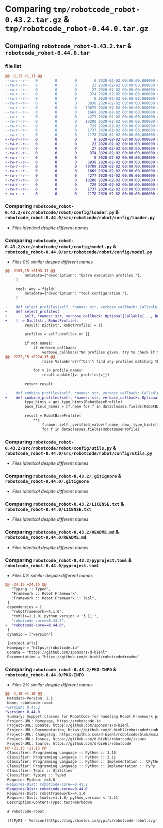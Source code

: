 # Comparing `tmp/robotcode_robot-0.43.2.tar.gz` & `tmp/robotcode_robot-0.44.0.tar.gz`

## Comparing `robotcode_robot-0.43.2.tar` & `robotcode_robot-0.44.0.tar`

### file list

```diff
@@ -1,13 +1,13 @@
--rw-r--r--   0        0        0        0 2020-02-02 00:00:00.000000 robotcode_robot-0.43.2/src/robotcode/robot/__init__.py
--rw-r--r--   0        0        0       23 2020-02-02 00:00:00.000000 robotcode_robot-0.43.2/src/robotcode/robot/__version__.py
--rw-r--r--   0        0        0       27 2020-02-02 00:00:00.000000 robotcode_robot-0.43.2/src/robotcode/robot/py.typed
--rw-r--r--   0        0        0      374 2020-02-02 00:00:00.000000 robotcode_robot-0.43.2/src/robotcode/robot/utils.py
--rw-r--r--   0        0        0        0 2020-02-02 00:00:00.000000 robotcode_robot-0.43.2/src/robotcode/robot/config/__init__.py
--rw-r--r--   0        0        0     3938 2020-02-02 00:00:00.000000 robotcode_robot-0.43.2/src/robotcode/robot/config/loader.py
--rw-r--r--   0        0        0    79675 2020-02-02 00:00:00.000000 robotcode_robot-0.43.2/src/robotcode/robot/config/model.py
--rw-r--r--   0        0        0     1669 2020-02-02 00:00:00.000000 robotcode_robot-0.43.2/src/robotcode/robot/config/utils.py
--rw-r--r--   0        0        0     4277 2020-02-02 00:00:00.000000 robotcode_robot-0.43.2/.gitignore
--rw-r--r--   0        0        0    10280 2020-02-02 00:00:00.000000 robotcode_robot-0.43.2/LICENSE.txt
--rw-r--r--   0        0        0      729 2020-02-02 00:00:00.000000 robotcode_robot-0.43.2/README.md
--rw-r--r--   0        0        0     1737 2020-02-02 00:00:00.000000 robotcode_robot-0.43.2/pyproject.toml
--rw-r--r--   0        0        0     2178 2020-02-02 00:00:00.000000 robotcode_robot-0.43.2/PKG-INFO
+-rw-r--r--   0        0        0        0 2020-02-02 00:00:00.000000 robotcode_robot-0.44.0/src/robotcode/robot/__init__.py
+-rw-r--r--   0        0        0       23 2020-02-02 00:00:00.000000 robotcode_robot-0.44.0/src/robotcode/robot/__version__.py
+-rw-r--r--   0        0        0       27 2020-02-02 00:00:00.000000 robotcode_robot-0.44.0/src/robotcode/robot/py.typed
+-rw-r--r--   0        0        0      374 2020-02-02 00:00:00.000000 robotcode_robot-0.44.0/src/robotcode/robot/utils.py
+-rw-r--r--   0        0        0        0 2020-02-02 00:00:00.000000 robotcode_robot-0.44.0/src/robotcode/robot/config/__init__.py
+-rw-r--r--   0        0        0     3938 2020-02-02 00:00:00.000000 robotcode_robot-0.44.0/src/robotcode/robot/config/loader.py
+-rw-r--r--   0        0        0    79709 2020-02-02 00:00:00.000000 robotcode_robot-0.44.0/src/robotcode/robot/config/model.py
+-rw-r--r--   0        0        0     1669 2020-02-02 00:00:00.000000 robotcode_robot-0.44.0/src/robotcode/robot/config/utils.py
+-rw-r--r--   0        0        0     4277 2020-02-02 00:00:00.000000 robotcode_robot-0.44.0/.gitignore
+-rw-r--r--   0        0        0    10280 2020-02-02 00:00:00.000000 robotcode_robot-0.44.0/LICENSE.txt
+-rw-r--r--   0        0        0      729 2020-02-02 00:00:00.000000 robotcode_robot-0.44.0/README.md
+-rw-r--r--   0        0        0     1737 2020-02-02 00:00:00.000000 robotcode_robot-0.44.0/pyproject.toml
+-rw-r--r--   0        0        0     2178 2020-02-02 00:00:00.000000 robotcode_robot-0.44.0/PKG-INFO
```

### Comparing `robotcode_robot-0.43.2/src/robotcode/robot/config/loader.py` & `robotcode_robot-0.44.0/src/robotcode/robot/config/loader.py`

 * *Files identical despite different names*

### Comparing `robotcode_robot-0.43.2/src/robotcode/robot/config/model.py` & `robotcode_robot-0.44.0/src/robotcode/robot/config/model.py`

 * *Files 0% similar despite different names*

```diff
@@ -2193,15 +2193,17 @@
         metadata={"description": "Extra execution profiles."},
     )
 
     tool: Any = field(
         metadata={"description": "Tool configuration."},
     )
 
-    def select_profiles(self, *names: str, verbose_callback: Callable[..., None] = None) -> Dict[str, RobotProfile]:
+    def select_profiles(
+        self, *names: str, verbose_callback: Optional[Callable[..., None]] = None
+    ) -> Dict[str, RobotProfile]:
         result: Dict[str, RobotProfile] = {}
 
         profiles = self.profiles or {}
 
         if not names:
             if verbose_callback:
                 verbose_callback("No profiles given, try to check if there are default profiles specified.")
@@ -2222,15 +2224,15 @@
                 raise ValueError(f"Can't find any profiles matching the pattern '{name}'.")
 
             for v in profile_names:
                 result.update({v: profiles[v]})
 
         return result
 
-    def combine_profiles(self, *names: str, verbose_callback: Callable[..., None] = None) -> RobotBaseProfile:
+    def combine_profiles(self, *names: str, verbose_callback: Optional[Callable[..., None]] = None) -> RobotBaseProfile:
         type_hints = get_type_hints(RobotBaseProfile)
         base_field_names = [f.name for f in dataclasses.fields(RobotBaseProfile)]
 
         result = RobotBaseProfile(
             **{
                 f.name: self._verified_value(f.name, new, type_hints[f.name], self)
                 for f in dataclasses.fields(RobotBaseProfile)
```

### Comparing `robotcode_robot-0.43.2/src/robotcode/robot/config/utils.py` & `robotcode_robot-0.44.0/src/robotcode/robot/config/utils.py`

 * *Files identical despite different names*

### Comparing `robotcode_robot-0.43.2/.gitignore` & `robotcode_robot-0.44.0/.gitignore`

 * *Files identical despite different names*

### Comparing `robotcode_robot-0.43.2/LICENSE.txt` & `robotcode_robot-0.44.0/LICENSE.txt`

 * *Files identical despite different names*

### Comparing `robotcode_robot-0.43.2/README.md` & `robotcode_robot-0.44.0/README.md`

 * *Files identical despite different names*

### Comparing `robotcode_robot-0.43.2/pyproject.toml` & `robotcode_robot-0.44.0/pyproject.toml`

 * *Files 0% similar despite different names*

```diff
@@ -24,15 +24,15 @@
   "Typing :: Typed",
   "Framework :: Robot Framework",
   "Framework :: Robot Framework :: Tool",
 ]
 dependencies = [
   "robotframework>=4.1.0",
   "tomli>=1.1.0; python_version < '3.11'",
-  "robotcode-core==0.43.2",
+  "robotcode-core==0.44.0",
 ]
 dynamic = ["version"]
 
 [project.urls]
 Homepage = "https://robotcode.io"
 Donate = "https://github.com/sponsors/d-biehl"
 Documentation = "https://github.com/d-biehl/robotcode#readme"
```

### Comparing `robotcode_robot-0.43.2/PKG-INFO` & `robotcode_robot-0.44.0/PKG-INFO`

 * *Files 2% similar despite different names*

```diff
@@ -1,10 +1,10 @@
 Metadata-Version: 2.1
 Name: robotcode-robot
-Version: 0.43.2
+Version: 0.44.0
 Summary: Support classes for RobotCode for handling Robot Framework projects.
 Project-URL: Homepage, https://robotcode.io
 Project-URL: Donate, https://github.com/sponsors/d-biehl
 Project-URL: Documentation, https://github.com/d-biehl/robotcode#readme
 Project-URL: Changelog, https://github.com/d-biehl/robotcode/blob/main/CHANGELOG.md
 Project-URL: Issues, https://github.com/d-biehl/robotcode/issues
 Project-URL: Source, https://github.com/d-biehl/robotcode
@@ -21,15 +21,15 @@
 Classifier: Programming Language :: Python :: 3.10
 Classifier: Programming Language :: Python :: 3.11
 Classifier: Programming Language :: Python :: Implementation :: CPython
 Classifier: Programming Language :: Python :: Implementation :: PyPy
 Classifier: Topic :: Utilities
 Classifier: Typing :: Typed
 Requires-Python: >=3.8
-Requires-Dist: robotcode-core==0.43.2
+Requires-Dist: robotcode-core==0.44.0
 Requires-Dist: robotframework>=4.1.0
 Requires-Dist: tomli>=1.1.0; python_version < '3.11'
 Description-Content-Type: text/markdown
 
 # robotcode-robot
 
 [![PyPI - Version](https://img.shields.io/pypi/v/robotcode-robot.svg)](https://pypi.org/project/robotcode-robot)
```

